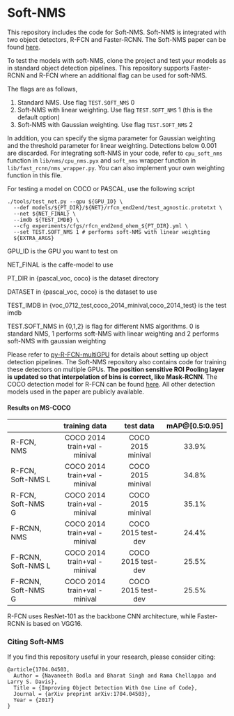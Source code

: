 # Soft-NMS

This repository includes the code for Soft-NMS. Soft-NMS is integrated with two object detectors, R-FCN and Faster-RCNN. The Soft-NMS paper can be found [here](https://arxiv.org/pdf/1704.04503.pdf).

To test the models with soft-NMS, clone the project and test your models as in standard object detection pipelines. This repository supports Faster-RCNN and R-FCN where an additional flag can be used for soft-NMS.

The flags are as follows,
1) Standard NMS. Use flag `TEST.SOFT_NMS` 0
2) Soft-NMS with linear weighting. Use flag `TEST.SOFT_NMS` 1 (this is the default option) 
3) Soft-NMS with Gaussian weighting. Use flag `TEST.SOFT_NMS` 2

In addition, you can specify the sigma parameter for Gaussian weighting and the threshold parameter for linear weighting. Detections below 0.001 are discarded. For integrating soft-NMS in your code, refer to `cpu_soft_nms` function in `lib/nms/cpu_nms.pyx` and `soft_nms` wrapper function in `lib/fast_rcnn/nms_wrapper.py`. You can also implement your own weighting function in this file.

For testing a model on COCO or PASCAL, use the following script

```
./tools/test_net.py --gpu ${GPU_ID} \
  --def models/${PT_DIR}/${NET}/rfcn_end2end/test_agnostic.prototxt \
  --net ${NET_FINAL} \
  --imdb ${TEST_IMDB} \
  --cfg experiments/cfgs/rfcn_end2end_ohem_${PT_DIR}.yml \
  --set TEST.SOFT_NMS 1 # performs soft-NMS with linear weighting
  ${EXTRA_ARGS}
```

GPU_ID is the GPU you want to test on

NET_FINAL is the caffe-model to use

PT_DIR in {pascal_voc, coco} is the dataset directory

DATASET in {pascal_voc, coco} is the dataset to use

TEST_IMDB in {voc_0712_test,coco_2014_minival,coco_2014_test} is the test imdb

TEST.SOFT_NMS in {0,1,2} is flag for different NMS algorithms. 0 is standard NMS, 1 performs soft-NMS with linear weighting and 2 performs soft-NMS with gaussian weighting

Please refer to [py-R-FCN-multiGPU](https://github.com/bharatsingh430/py-R-FCN-multiGPU/) for details about setting up object detection pipelines.
The Soft-NMS repository also contains code for training these detectors on multiple GPUs. **The position sensitive ROI Pooling layer is updated so that interpolation of bins is correct, like Mask-RCNN**. The COCO detection model for R-FCN can be found [here](https://drive.google.com/open?id=0B6T5quL13CdHX04xN1ZQX2IyMms). All other detection models used in the paper are publicly available.

#### Results on MS-COCO

|                   | training data       | test data          | mAP@[0.5:0.95]   | 
|-------------------|:-------------------:|:-----------------------------:|:-----:|
|R-FCN,       NMS   | COCO 2014 train+val -minival | COCO 2015 minival     | 33.9% |
|R-FCN,  Soft-NMS L | COCO 2014 train+val -minival | COCO 2015 minival     | 34.8% |
|R-FCN,  Soft-NMS G | COCO 2014 train+val -minival | COCO 2015 minival     | 35.1% |
|F-RCNN, NMS        | COCO 2014 train+val -minival | COCO 2015 test-dev    | 24.4% |
|F-RCNN, Soft-NMS L | COCO 2014 train+val -minival | COCO 2015 test-dev    | 25.5% |
|F-RCNN, Soft-NMS G | COCO 2014 train+val -minival | COCO 2015 test-dev    | 25.5% |

R-FCN uses ResNet-101 as the backbone CNN architecture, while Faster-RCNN is based on VGG16.

### Citing Soft-NMS

If you find this repository useful in your research, please consider citing:

    @article{1704.04503,
      Author = {Navaneeth Bodla and Bharat Singh and Rama Chellappa and Larry S. Davis},
      Title = {Improving Object Detection With One Line of Code},
      Journal = {arXiv preprint arXiv:1704.04503},
      Year = {2017}
    }
